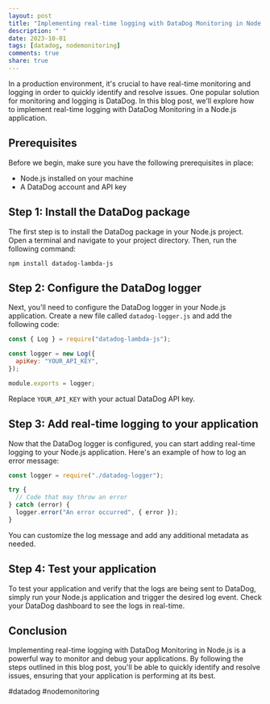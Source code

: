 ```yaml
---
layout: post
title: "Implementing real-time logging with DataDog Monitoring in Node.js"
description: " "
date: 2023-10-01
tags: [datadog, nodemonitoring]
comments: true
share: true
---
```


In a production environment, it's crucial to have real-time monitoring and logging in order to quickly identify and resolve issues. One popular solution for monitoring and logging is DataDog. In this blog post, we'll explore how to implement real-time logging with DataDog Monitoring in a Node.js application.

## Prerequisites
Before we begin, make sure you have the following prerequisites in place:
- Node.js installed on your machine
- A DataDog account and API key

## Step 1: Install the DataDog package
The first step is to install the DataDog package in your Node.js project. Open a terminal and navigate to your project directory. Then, run the following command:

```
npm install datadog-lambda-js
```

## Step 2: Configure the DataDog logger
Next, you'll need to configure the DataDog logger in your Node.js application. Create a new file called `datadog-logger.js` and add the following code:

```javascript
const { Log } = require("datadog-lambda-js");

const logger = new Log({
  apiKey: "YOUR_API_KEY",
});

module.exports = logger;
```

Replace `YOUR_API_KEY` with your actual DataDog API key.

## Step 3: Add real-time logging to your application
Now that the DataDog logger is configured, you can start adding real-time logging to your Node.js application. Here's an example of how to log an error message:

```javascript
const logger = require("./datadog-logger");

try {
  // Code that may throw an error
} catch (error) {
  logger.error("An error occurred", { error });
}
```

You can customize the log message and add any additional metadata as needed.

## Step 4: Test your application
To test your application and verify that the logs are being sent to DataDog, simply run your Node.js application and trigger the desired log event. Check your DataDog dashboard to see the logs in real-time.

## Conclusion
Implementing real-time logging with DataDog Monitoring in Node.js is a powerful way to monitor and debug your applications. By following the steps outlined in this blog post, you'll be able to quickly identify and resolve issues, ensuring that your application is performing at its best.

#datadog #nodemonitoring